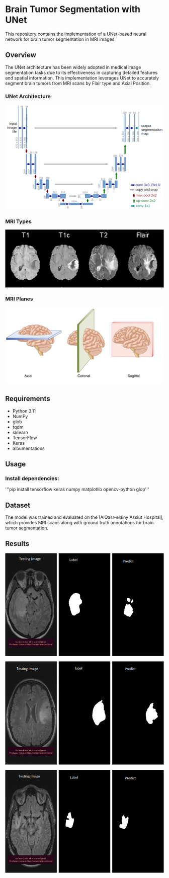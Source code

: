 # Brain Tumor Segmentation with UNet

This repository contains the implementation of a UNet-based neural network for brain tumor segmentation in MRI images.

## Overview

The UNet architecture has been widely adopted in medical image segmentation tasks due to its effectiveness in capturing detailed features and spatial information. This implementation leverages UNet to accurately segment brain tumors from MRI scans
by Flair type and Axial Position.

### UNet Architecture
![UNet Architecture](images/u-net-architecture.png)

### MRI Types
![MRI Types](images/Axial-view-of-T1-T1ce-T2-and-Flair.png)

### MRI Planes
![MRI Planes](images/MRI-position.png)

## Requirements

- Python 3.11
- NumPy
- glob 
- tqdm 
- sklearn
- TensorFlow
- Keras
- albumentations 

## Usage

### Install dependencies:

'''pip install tensorflow keras numpy matplotlib opencv-python glop'''

## Dataset

The model was trained and evaluated on the [AlQasr-elainy Assiut Hospital], which provides MRI scans along with ground truth annotations for brain tumor segmentation.

## Results
![1.](images/1.png)

![2.](images/2.png)

![3.](images/3.png)